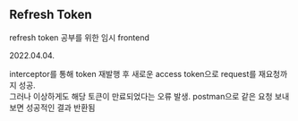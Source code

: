 ## Refresh Token

refresh token 공부를 위한 임시 frontend

2022.04.04.

interceptor를 통해 token 재발행 후 새로운 access token으로 request를 재요청까지 성공.  
그러나 이상하게도 해당 토큰이 만료되었다는 오류 발생. postman으로 같은 요청 보내보면 성공적인 결과 반환됨
